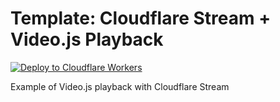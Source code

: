 # Template: Cloudflare Stream + Video.js Playback

[![Deploy to Cloudflare Workers](https://deploy.workers.cloudflare.com/button)](https://deploy.workers.cloudflare.com/?url=https://github.com/cloudflare/workers-sdk/tree/main/templates/stream/playback/video-js)

Example of Video.js playback with Cloudflare Stream
